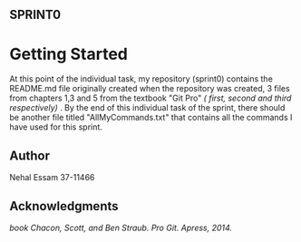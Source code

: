 ## SPRINT0

# Getting Started

At this point of the individual task, my repository (sprint0) contains the README.md file originally created when the repository was created, 3 files from chapters 1,3 and 5 from the textbook "Git Pro"  _( first, second and third respectively)_ .
By the end of this individual task of the sprint, there should be another file titled "AllMyCommands.txt" that contains all the commands I have used for this sprint.

## Author

Nehal Essam 37-11466

## Acknowledgments

_book Chacon, Scott, and Ben Straub. Pro Git. Apress, 2014._
